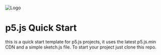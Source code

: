 
![Logo](https://p5js.org/assets/img/p5js.svg)

    
# p5.js Quick Start

this is a quick start template for p5.js projects, it uses the latest p5.js.min CDN and a simple sketch.js file. To start your project just clone this repo.

